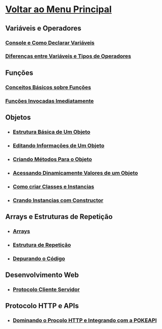 

# [Voltar ao Menu Principal](../README.md)

## Variáveis e Operadores

### [Console e Como Declarar Variáveis](Variaveis-Operadores/console-variaveis.md)

### [Diferenças entre Variáveis e Tipos de Operadores](Variaveis-Operadores/variaveis_tipos-operadores.md)

## Funções

### [Conceitos Básicos sobre Funções](Funcoes/conceitos-basicos.md)

### [Funções Invocadas Imediatamente](Funcoes/funcoes-invocadas-imediatamente.md)


## Objetos

- ### [Estrutura Básica de Um Objeto](Objetos/estrutura-objetos.md)

- ### [Editando Informações de Um Objeto](Objetos/manipulando.md)

- ### [Criando Métodos Para o Objeto](Objetos/metodos.md)

- ### [Acessando Dinamicamente Valores de um Objeto](Objetos/acessando-dinamicamente.md)

- ### [Como criar Classes e Instancias](Objetos/classes-instancias.md)

- ### [Crando Instancias com Constructor](Objetos/instancias_com-constructor.md)

## Arrays e Estruturas de Repetição

- ### [Arrays](arrays_estruturas-repeticao/arrays.md)

- ### [Estrutura de Repetição](arrays_estruturas-repeticao/for.md)

- ### [Depurando o Código](arrays_estruturas-repeticao/debugging.md)


## Desenvolvimento Web

- ### [Protocolo Cliente Servidor](Desenvolvimento-web/protocolo-cliente-servidor.md)

## Protocolo HTTP e APIs

- ### [Dominando o Procolo HTTP e Integrando com a POKEAPI](ProtocoHTTP-API/menu.md)